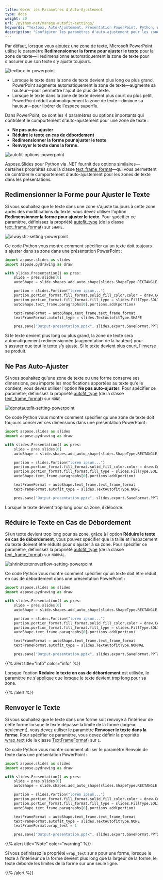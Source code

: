 ```yaml
---
title: Gérer les Paramètres d'Auto-Ajustement
type: docs
weight: 30
url: /python-net/manage-autofit-settings/
keywords: "Textbox, Auto-Ajustement, Présentation PowerPoint, Python, Aspose.Slides pour Python via .NET"
description: "Configurer les paramètres d'auto-ajustement pour les zones de texte dans PowerPoint en Python"
---
```


Par défaut, lorsque vous ajoutez une zone de texte, Microsoft PowerPoint utilise le paramètre **Redimensionner la forme pour ajuster le texte** pour la zone de texte—il redimensionne automatiquement la zone de texte pour s'assurer que son texte s'y ajuste toujours.

![textbox-in-powerpoint](textbox-in-powerpoint.png)

* Lorsque le texte dans la zone de texte devient plus long ou plus grand, PowerPoint augmente automatiquement la zone de texte—augmente sa hauteur—pour permettre l'ajout de plus de texte.
* Lorsque le texte dans la zone de texte devient plus court ou plus petit, PowerPoint réduit automatiquement la zone de texte—diminue sa hauteur—pour libérer de l'espace superflu.

Dans PowerPoint, ce sont les 4 paramètres ou options importants qui contrôlent le comportement d'auto-ajustement pour une zone de texte :

* **Ne pas auto-ajuster**
* **Réduire le texte en cas de débordement**
* **Redimensionner la forme pour ajuster le texte**
* **Renvoyer le texte dans la forme.**

![autofit-options-powerpoint](autofit-options-powerpoint.png)

Aspose.Slides pour Python via .NET fournit des options similaires—certaines propriétés sous la classe [text_frame_format](https://reference.aspose.com/slides/python-net/aspose.slides/textframeformat/)—qui vous permettent de contrôler le comportement d'auto-ajustement pour les zones de texte dans les présentations.

## **Redimensionner la Forme pour Ajuster le Texte**

Si vous souhaitez que le texte dans une zone s'ajuste toujours à cette zone après des modifications du texte, vous devez utiliser l'option **Redimensionner la forme pour ajuster le texte**. Pour spécifier ce paramètre, définissez la propriété [autofit_type](https://reference.aspose.com/slides/python-net/aspose.slides/textframeformat/) (de la classe [text_frame_format](https://reference.aspose.com/slides/python-net/aspose.slides/textframeformat/)) sur `SHAPE`.

![alwaysfit-setting-powerpoint](alwaysfit-setting-powerpoint.png)

Ce code Python vous montre comment spécifier qu'un texte doit toujours s'ajuster dans sa zone dans une présentation PowerPoint :

```py
import aspose.slides as slides
import aspose.pydrawing as draw

with slides.Presentation() as pres:
    slide = pres.slides[0]
    autoShape = slide.shapes.add_auto_shape(slides.ShapeType.RECTANGLE, 30, 30, 350, 100)

    portion = slides.Portion("lorem ipsum...")
    portion.portion_format.fill_format.solid_fill_color.color = draw.Color.black
    portion.portion_format.fill_format.fill_type = slides.FillType.SOLID
    autoShape.text_frame.paragraphs[0].portions.add(portion)

    textFrameFormat = autoShape.text_frame.text_frame_format
    textFrameFormat.autofit_type = slides.TextAutofitType.SHAPE

    pres.save("Output-presentation.pptx", slides.export.SaveFormat.PPTX)
```

Si le texte devient plus long ou plus grand, la zone de texte sera automatiquement redimensionnée (augmentation de la hauteur) pour s'assurer que tout le texte s'y ajuste. Si le texte devient plus court, l'inverse se produit.

## **Ne Pas Auto-Ajuster**

Si vous souhaitez qu'une zone de texte ou une forme conserve ses dimensions, peu importe les modifications apportées au texte qu'elle contient, vous devez utiliser l'option **Ne pas auto-ajuster**. Pour spécifier ce paramètre, définissez la propriété [autofit_type](https://reference.aspose.com/slides/python-net/aspose.slides/textframeformat/) (de la classe [text_frame_format](https://reference.aspose.com/slides/python-net/aspose.slides/textframeformat/)) sur `NONE`.

![donotautofit-setting-powerpoint](donotautofit-setting-powerpoint.png)

Ce code Python vous montre comment spécifier qu'une zone de texte doit toujours conserver ses dimensions dans une présentation PowerPoint :

```py
import aspose.slides as slides
import aspose.pydrawing as draw

with slides.Presentation() as pres:
    slide = pres.slides[0]
    autoShape = slide.shapes.add_auto_shape(slides.ShapeType.RECTANGLE, 30, 30, 350, 100)

    portion = slides.Portion("lorem ipsum...")
    portion.portion_format.fill_format.solid_fill_color.color = draw.Color.black
    portion.portion_format.fill_format.fill_type = slides.FillType.SOLID
    autoShape.text_frame.paragraphs[0].portions.add(portion)

    textFrameFormat = autoShape.text_frame.text_frame_format
    textFrameFormat.autofit_type = slides.TextAutofitType.NONE

    pres.save("Output-presentation.pptx", slides.export.SaveFormat.PPTX)
```

Lorsque le texte devient trop long pour sa zone, il déborde.

## **Réduire le Texte en Cas de Débordement**

Si un texte devient trop long pour sa zone, grâce à l'option **Réduire le texte en cas de débordement**, vous pouvez spécifier que la taille et l'espacement du texte doivent être réduits pour s'ajuster à sa zone. Pour spécifier ce paramètre, définissez la propriété [autofit_type](https://reference.aspose.com/slides/python-net/aspose.slides/textframeformat/) (de la classe [text_frame_format](https://reference.aspose.com/slides/python-net/aspose.slides/textframeformat/)) sur `NORMAL`.

![shrinktextonoverflow-setting-powerpoint](shrinktextonoverflow-setting-powerpoint.png)

Ce code Python vous montre comment spécifier qu'un texte doit être réduit en cas de débordement dans une présentation PowerPoint :

```py
import aspose.slides as slides
import aspose.pydrawing as draw

with slides.Presentation() as pres:
    slide = pres.slides[0]
    autoShape = slide.shapes.add_auto_shape(slides.ShapeType.RECTANGLE, 30, 30, 350, 100)

    portion = slides.Portion("lorem ipsum...")
    portion.portion_format.fill_format.solid_fill_color.color = draw.Color.black
    portion.portion_format.fill_format.fill_type = slides.FillType.SOLID
    autoShape.text_frame.paragraphs[0].portions.add(portion)

    textFrameFormat = autoShape.text_frame.text_frame_format
    textFrameFormat.autofit_type = slides.TextAutofitType.NORMAL

    pres.save("Output-presentation.pptx", slides.export.SaveFormat.PPTX)
```

{{% alert title="Info" color="info" %}}

Lorsque l'option **Réduire le texte en cas de débordement** est utilisée, le paramètre ne s'applique que lorsque le texte devient trop long pour sa zone.

{{% /alert %}}

## **Renvoyer le Texte**

Si vous souhaitez que le texte dans une forme soit renvoyé à l'intérieur de cette forme lorsque le texte dépasse la limite de la forme (largeur seulement), vous devez utiliser le paramètre **Renvoyer le texte dans la forme**. Pour spécifier ce paramètre, vous devez définir la propriété [wrap_text](https://reference.aspose.com/slides/python-net/aspose.slides/textframeformat/) (de la classe [TextFrameFormat](https://reference.aspose.com/slides/python-net/aspose.slides/textframeformat/)) sur `1`.

Ce code Python vous montre comment utiliser le paramètre Renvoie de texte dans une présentation PowerPoint :

```py
import aspose.slides as slides
import aspose.pydrawing as draw

with slides.Presentation() as pres:
    slide = pres.slides[0]
    autoShape = slide.shapes.add_auto_shape(slides.ShapeType.RECTANGLE, 30, 30, 350, 100)

    portion = slides.Portion("lorem ipsum...")
    portion.portion_format.fill_format.solid_fill_color.color = draw.Color.black
    portion.portion_format.fill_format.fill_type = slides.FillType.SOLID
    autoShape.text_frame.paragraphs[0].portions.add(portion)

    textFrameFormat = autoShape.text_frame.text_frame_format
    textFrameFormat.autofit_type = slides.TextAutofitType.NONE
    textFrameFormat.wrap_text = 1

    pres.save("Output-presentation.pptx", slides.export.SaveFormat.PPTX)
```

{{% alert title="Note" color="warning" %}}

Si vous définissez la propriété `wrap_text` sur `0` pour une forme, lorsque le texte à l'intérieur de la forme devient plus long que la largeur de la forme, le texte déborde les limites de la forme sur une seule ligne.

{{% /alert %}}
